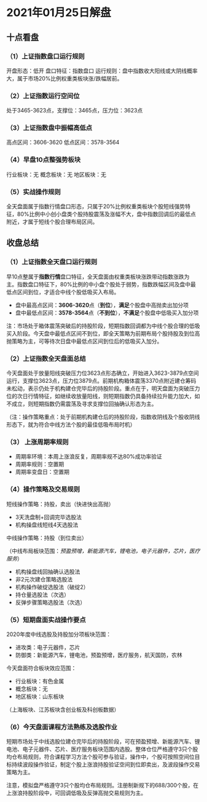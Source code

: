 # 2021年01月25日解盘

## 十点看盘

### （1）上证指数盘口运行规则

开盘形态：低开
盘口特征：指数盘口
运行规则：盘中指数收大阳线或大阴线概率大，属于市场20%比例权重类板块涨/跌幅居前。

### （2）上证指数运行空间位

处于3465-3623点，支撑位：3465点，压力位：3623点

### （3）上证指数盘中振幅高低点

高点区间：3606-3620
低点区间：3578-3564

### （4）早盘10点整强势板块

行业板块：无
概念板块：无
地区板块：无

### （5）实战操作规则

全天盘面属于指数行情盘口形态，只属于20%比例权重类板块个股短线强势特征，80%比例中小创小盘类个股持股震荡及涨幅不大，盘中指数回调后的最低点附近，才属于短线个股合理布局区间。

## 收盘总结

### （1）上证指数全天盘口运行规则

早10点整属于**指数行情**盘口特征，全天盘面由权重类板块涨跌带动指数涨跌为主。指数盘口特征下，80%比例的中小盘个股处于弱势，指数跌幅区间及盘中最低点区间到位，才适合中线个股低吸买入布局。

- 盘中最高点区间：**3606-3620**点（**到位**），**满足**个股盘中高抛卖出加分项
- 盘中最低点区间：**3578-3564**点（**不到位**），**不满足**个股盘中低吸买入加分项

注：市场处于箱体震荡突破后的持股阶段，短期指数回调都为中线个股合理的低吸买入阶段。今天盘中最低点区间不到位，即全天策略为前期布局个股持股及到位高抛策略为主，可等待次日盘中最低点区间到位后的低吸买入加分。

### （2）上证指数全天盘面总结

今天盘面处于放量阳线突破压力位3623点形态确立，开始进入3623-3879点空间运行，支撑位3623点，压力位3879点。前期机构箱体震荡3370点附近建仓筹码未松动，表示仍处于机构建仓完毕后的持股阶段。重点在于，明天盘面为突破压力位的次日行情特征，如继续收放量阳线，则短期指数仍具备持续拉升能力加大，如不成立，则短期指数仍需震荡及寻求支撑位回抽确认形态为主。

（注：操作策略重点：处于前期机构建仓后的持股阶段，指数收阴线及个股收阴线形态下，就为符合中线方法个股的最佳低吸布局时机）

### （3） 上涨周期率规则

- 周期率环境：本周上涨浪反复，周期率规不达80%成功率验证
- 周期率规则：空置期
- 周期率变盘日：空置期

### （4）操作策略及交易规则

短线操作策略：持股，卖出（快进快出高抛）

- 3天洗盘制+回调完毕选股法
- 机构操盘线短线4天选股法

中线操作策略：持股（到位卖出）

（中线布局板块范围：_预盈预增，新能源汽车，锂电池，电子元器件，芯片，医疗服务_）

- 机构操盘线回抽确认选股法
- 非2元次建仓策略选股法
- 机构操作破绽选股法（破绽2）
- 持仓量选股法（次选）
- 反弹步骤策略选股法（次选）

### （5）短期盘面实战操作要点

2020年度中线选股及持股加分项板块范围：

- 进攻类：电子元器件，芯片
- 防御类：新能源汽车，锂电池，预盈预增，医疗服务，航天国防，农林

今天盘面符合板块效应范围：

- 行业板块：有色金属
- 概念板块：无
- 地区板块：山东板块

（上海板块、江苏板块含创业板及科创板数据）

### （6）今天盘面课程方法熟练及选股作业

短期市场处于中线选股位建仓完毕后的持股阶段，可在预盈预增、新能源汽车、锂电池、电子元器件、芯片、医疗服务板块范围内选股。整体仓位严格遵守3只个股均仓布局规则，符合课程学习方法个股可参与验证，操作中，个股可按照空间位目标持续波段操作验证，制定个股上涨浪持股验证空间到位即卖出，及波段操作交易策略为主。

注意，模拟盘严格遵守3只个股均仓布局规则。注册制新规下的688/300个股，在上涨浪持股阶段中，可回调低吸及反弹高抛交易规则为主。
